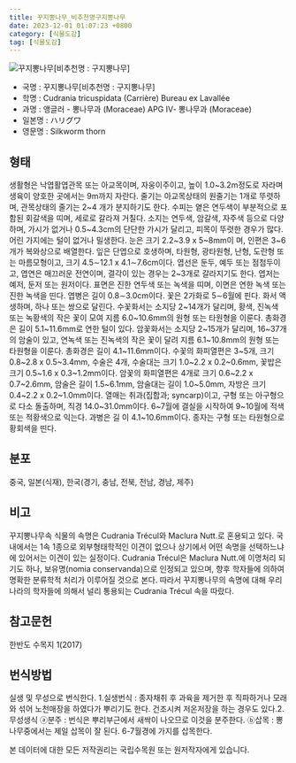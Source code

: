 ```yaml
---
title: 꾸지뽕나무_비추천명구지뽕나무
date: 2023-12-01 01:07:23 +0800
category: [식물도감]
tag: [식물도감]
---
```




![꾸지뽕나무[비추천명 : 구지뽕나무]](/fileUpload/plants/basic/Moraceae/Cudrania/11673/11673_1_th2.jpg)
- 국명 : 꾸지뽕나무[비추천명 : 구지뽕나무]
- 학명 : Cudrania tricuspidata (Carrière) Bureau ex Lavallée
- 과명 : 앵글러 - 뽕나무과 (Moraceae) APG Ⅳ- 뽕나무과 (Moraceae)
- 일본명 : ハリグワ
- 영문명 : Silkworm thorn


## 형태
생활형은 낙엽활엽관목 또는 아교목이며, 자웅이주이고, 높이 1.0~3.2m정도로 자라며 생육이 양호한 곳에서는 9m까지 자란다. 줄기는 아교목상태의 원줄기는 1개로 뚜렷하며, 관목상태의 줄기는 2~4 개가 분지하기도 한다. 수피는 옅은 연두색이 부분적으로 포함된 회갈색을 띠며, 세로로 갈라져 거칠다. 소지는 연두색, 암갈색, 자주색 등으로 다양하며, 가시가 없거나 0.5~4.3cm의 단단한 가시가 달리고, 피목이 뚜렷한 경우가 많다. 어린 가지에는 털이 없거나 밀생한다. 눈은 크기 2.2~3.9 x 5~8mm이 며, 인편은 3~6개가 복와상으로 배열한다. 잎은 단엽으로 호생하며, 타원형, 광타원형, 난형, 도란형 또는 마름모형이고, 크기 4.5∼12.1 x 4.1∼7.6cm이다. 엽선은 둔두, 예두 또는 점첨두이고, 엽연은 매끄러운 전연이며, 결각이 있는 경우는 2~3개로 갈라지기도 한다. 엽저는 예저, 둔저 또는 원저이다. 표면은 진한 연두색 또는 녹색을 띠며, 이면은 연한 녹색 또는 진한 녹색을 띤다. 엽병은 길이 0.8∼3.0cm이다. 꽃은 2가화로 5∼6월에 핀다. 화서 액생하며, 하나 또는 쌍으로 달린다. 수꽃화서는 소지당 2~14개가 달리며, 황색, 진녹색 또는 녹황색의 작은 꽃이 모여 지름 6.0~10.6mm의 원형 또는 타원형을 이룬다. 총화경은 길이 5.1~11.6mm로 연한 털이 있다. 암꽃화서는 소지당 2~15개가 달리며, 16~37개의 암술이 있고, 연녹색 또는 진녹색의 작은 꽃이 달려 지름 6.1~10.8mm의 원형 또는 타원형을 이룬다. 총화경은 길이 4.1~11.6mm이다. 수꽃의 화피열편은 3~5개, 크기 0.8~2.8 x 0.5~3.4mm, 수술은 4개, 수술대는 크기 1.0~2.2 x 0.2~0.6mm, 꽃밥은 크기 0.5~1.6 x 0.3~1.2mm이다. 암꽃의 화피열편은 4개로 크기 0.6~2.2 x 0.7~2.6mm, 암술은 길이 1.5~6.1mm, 암술대는 길이 1.0~5.0mm, 자방은 크기 0.4~2.2 x 0.2~1.0mm이다. 열매는 취과(집합과; syncarp)이고, 구형 또는 아구형으로 다소 돌출하며, 직경 14.0~31.0mm이다. 6~7월에 결실을 시작하여 9~10월에 적색 또는 적황색으로 익는다. 과병은 길 이 4.1~10.6mm이다. 종자는 구형 또는 타원형으로 황회색을 띤다.
## 분포
중국, 일본(식재), 한국(경기, 충남, 전북, 전남, 경남, 제주)
## 비고
꾸지뽕나무속 식물의 속명은 Cudrania Trécul와 Maclura Nutt.로 혼용되고 있다. 국내에서는 1속 1종으로 외부형태학적인 이견이 없으나 상기에서 어떤 속명을 선택하느냐에 있어서는 이견이 있는 실정이다. Cudrania Trécul은 Maclura Nutt.에 이명처리 되기도 하나, 보유명(nomia conservanda)으로 인정되고 있으며, 향후 학자들에 의하여 명확한 분류학적 처리가 이루어질 것으로 본다. 따라서 꾸지뽕나무의 속명에 대해 우리나라의 학자들에 의해서 널리 통용되는 Cudrania Trécul 속을 따랐다.
## 참고문헌
한반도 수목지 1(2017)
## 번식방법
실생 및 무성으로 번식한다. 1.실생번식 : 종자채취 후 과육을 제거한 후 직파하거나 모래와 섞어 노천매장을 하였다가 뿌리기도 한다. 건조시켜 저온저장을 하는 경우도 있다.2.무성생식 ⓐ분주 : 번식은 뿌리부근에서 새싹이 나오므로 이것을 분주한다. ⓑ삽목 : 뽕나무중에서는 제일 삽목이 잘 된다.  6-7월경에 가지를 삽목한다.






본 데이터에 대한 모든 저작권리는 국립수목원 또는 원저작자에게 있습니다.
